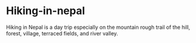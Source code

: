# Hiking-in-nepal
Hiking in Nepal is a day trip especially on the mountain rough trail of the hill, forest, village, terraced fields, and river valley.
